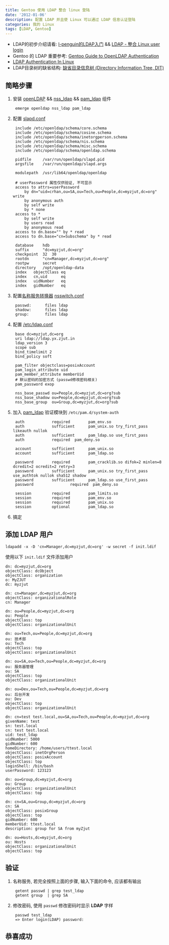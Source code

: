 ```yaml
---
title: Gentoo 使用 LDAP 整合 linux 登陆
date: '2012-01-06'
description: 配置 LDAP 并且使 Linux 可以通过 LDAP 信息认证登陆
categories: 我的 Linux
tags: [LDAP, Gentoo]
---
```

[1]: http://www.l-penguin.idv.tw/article/ldap-1.htm "LDAP 入門"
[2]: http://www.l-penguin.idv.tw/article/ldap-3.htm "LDAP - 整合 Linux user login"
[3]: http://www.gentoo.org/doc/en/ldap-howto.xml "Gentoo Guide to OpenLDAP Authentication"
[4]: http://www.howtoforge.com/linux_ldap_authentication "LDAP Authentication In Linux"
[5]: http://docs.oracle.com/cd/E24847_01/html/E22302/ldapsecure-89.html#scrolltoc "缺省目录信息树 (Directory Information Tree, DIT)"
[6]: http://gpo.zugaina.org/net-nds/openldap "openldap"
[7]: http://gpo.zugaina.org/sys-auth/nss_ldap "nss_ldap"
[8]: http://linux.die.net/man/5/pam_ldap "man 5 pam_ldap"
[9]: http://linux.die.net/man/5/slapd.conf "man 5 slapd.conf"
[10]: http://docs.oracle.com/cd/E24847_01/html/E22302/a12swit-89620.html "关于名称服务转换器"
[11]: http://linux.die.net/man/5/nsswitch.conf "man 5 nsswitch.conf"
[12]: http://www.padl.com/OSS/nss_ldap.html "nss_ldap"

* LDAP的初步介绍请看: [l-penguin的LDAP入门][1] && [LDAP - 整合 Linux user login][2]
* Gentoo 的 LDAP 重要参考: [Gentoo Guide to OpenLDAP Authentication][3]
* [LDAP Authentication In Linux][4]
* LDAP目录树的缺省结构: [缺省目录信息树 (Directory Information Tree, DIT)][5]


## 简略步骤

1. 安装 [openLDAP][6] && [nss_ldap][7] && [pam_ldap][8] 组件

		emerge openldap nss_ldap pam_ldap

1. 配置 [slapd.conf][9]

		include /etc/openldap/schema/core.schema
		include /etc/openldap/schema/cosine.schema
		include /etc/openldap/schema/inetorgperson.schema
		include /etc/openldap/schema/nis.schema
		include /etc/openldap/schema/misc.schema
		include /etc/openldap/schema/openldap.schema
		 
		pidfile     /var/run/openldap/slapd.pid
		argsfile    /var/run/openldap/slapd.args
		 
		modulepath  /usr/lib64/openldap/openldap
		 
		# userPassword 属性仅供验证, 不可显示
		access to attrs=userPassword
		    by dn="uid=crhan,ou=SA,ou=Tech,ou=People,dc=myzjut,dc=org" write
		    by anonymous auth
		    by self write
		    by * none
		access to *
		    by self write
		    by users read
		    by anonymous read
		access to dn.base="" by * read
		access to dn.base="cn=Subschema" by * read
		 
		database    hdb
		suffix      "dc=myzjut,dc=org"
		checkpoint  32  30 
		rootdn      "cn=Manager,dc=myzjut,dc=org"
		rootpw      secret
		directory   /opt/openldap-data
		index   objectClass eq
		index   cn,uid      eq
		index   uidNumber   eq
		index   gidNumber   eq


1. 配置[名称服务转换器][10] [nsswitch.conf][11]

		passwd:      files ldap
		shadow:      files ldap
		group:       files ldap

1. 配置 [/etc/ldap.conf][12]

		base dc=myzjut,dc=org
		uri ldap://ldap.yx.zjut.in
		ldap_version 3
		scope sub
		bind_timelimit 2
		bind_policy soft
		 
		pam_filter objectclass=posixAccount
		pam_login_attribute uid
		pam_member_attribute memberUid
		# 默认密码的加密方式 (passwd修改密码相关)
		pam_password exop
		 
		nss_base_passwd ou=People,dc=myzjut,dc=org?sub
		nss_base_shadow ou=People,dc=myzjut,dc=org?sub
		nss_base_group  ou=Group,dc=myzjut,dc=org?sub

1. 加入 [pam_ldap][8] 验证模块到 `/etc/pam.d/system-auth`

		auth            required        pam_env.so 
		auth            sufficient      pam_unix.so try_first_pass likeauth nullok 
		auth            sufficient      pam_ldap.so use_first_pass
		auth            required  pam_deny.so
		 
		account         sufficient      pam_unix.so 
		account         sufficient      pam_ldap.so
		 
		password        required        pam_cracklib.so difok=2 minlen=8 dcredit=2 ocredit=2 retry=3 
		password        sufficient      pam_unix.so try_first_pass use_authtok nullok sha512 shadow 
		password        sufficient      pam_ldap.so use_first_pass
		password                required  pam_deny.so
		 
		session         required        pam_limits.so 
		session         required        pam_env.so 
		session         required        pam_unix.so 
		session         optional        pam_ldap.so

1. 搞定


## 添加 LDAP 用户

	ldapadd -x -D 'cn=Manager,dc=myzjut,dc=org' -w secret -f init.ldif


使用以下 `init.ldif` 文件添加用户

	dn: dc=myzjut,dc=org
	objectClass: dcObject
	objectClass: organization
	o: MyZJUT
	dc: myzjut

	dn: cn=Manager,dc=myzjut,dc=org
	objectClass: organizationalRole
	cn: Manager

	dn: ou=People,dc=myzjut,dc=org
	ou: People
	objectClass: top
	objectClass: organizationalUnit

	dn: ou=Tech,ou=People,dc=myzjut,dc=org
	ou: 技术部
	ou: Tech
	objectClass: top
	objectClass: organizationalUnit

	dn: ou=SA,ou=Tech,ou=People,dc=myzjut,dc=org
	ou: 服务器管理
	ou: SA
	objectClass: top
	objectClass: organizationalUnit

	dn: ou=Dev,ou=Tech,ou=People,dc=myzjut,dc=org
	ou: 后台开发
	ou: Dev
	objectClass: top
	objectClass: organizationalUnit

	dn: cn=test test.local,ou=SA,ou=Tech,ou=People,dc=myzjut,dc=org
	givenName: test
	sn: test.local
	cn: test test.local
	uid: test_ldap
	uidNumber: 5000
	gidNumber: 600
	homeDirectory: /home/users/ttest.local
	objectClass: inetOrgPerson
	objectClass: posixAccount
	objectClass: top
	loginShell: /bin/bash
	userPassword: 123123

	dn: ou=Group,dc=myzjut,dc=org
	ou: Group
	objectClass: organizationalUnit
	objectClass: top

	dn: cn=SA,ou=Group,dc=myzjut,dc=org
	cn: SA
	objectClass: posixGroup
	objectClass: top
	gidNumber: 600
	memberUid: ttest.local
	description: group for SA from myZjut

	dn: ou=Hosts,dc=myzjut,dc=org
	ou: Hosts
	objectClass: organizationalUnit
	objectClass: top

## 验证

1. 名称服务, 若完全按照上面的步骤, 输入下面的命令, 应该都有输出

		getent passwd | grep test_ldap
		getent group  | grep SA

1. 修改密码, 使用 `passwd` 修改密码时显示 __LDAP__ 字样

		passwd test_ldap
		=> Enter login(LDAP) password: 

## 恭喜成功
